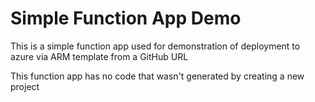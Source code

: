 # Simple Function App Demo

This is a simple function app used for demonstration of deployment to azure via ARM template from a GitHub URL

This function app has no code that wasn't generated by creating a new project